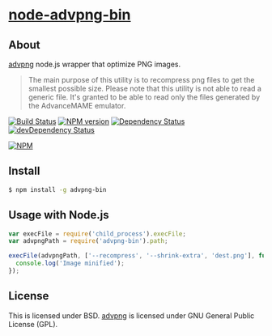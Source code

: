 # [node-advpng-bin](https://npmjs.org/package/advpng-bin)

## About

[advpng](http://advancemame.sourceforge.net/doc-advpng.html) node.js wrapper that optimize PNG images.

> The main purpose of this utility is to recompress png files to get the smallest possible size.
> Please note that this utility is not able to read a generic file. It's granted to be able to read only the files generated by the AdvanceMAME emulator.

[![Build Status](https://travis-ci.org/1000ch/node-advpng-bin.png?branch=master)](https://travis-ci.org/1000ch/node-advpng-bin)
[![NPM version](https://badge.fury.io/js/advpng-bin.png)](http://badge.fury.io/js/advpng-bin)
[![Dependency Status](https://david-dm.org/1000ch/node-advpng-bin.png)](https://david-dm.org/1000ch/node-advpng-bin)
[![devDependency Status](https://david-dm.org/1000ch/node-advpng-bin/dev-status.png)](https://david-dm.org/1000ch/node-advpng-bin#info=devDependencies)

[![NPM](https://nodei.co/npm/advpng-bin.png)](https://nodei.co/npm/advpng-bin/)

## Install

```sh
$ npm install -g advpng-bin
```

## Usage with Node.js

```js
var execFile = require('child_process').execFile;
var advpngPath = require('advpng-bin').path;

execFile(advpngPath, ['--recompress', '--shrink-extra', 'dest.png'], function() {
  console.log('Image minified');
});
```

## License

This is licensed under BSD.
[advpng](http://advancemame.sourceforge.net/doc-advpng.html) is licensed under GNU General Public License (GPL).
